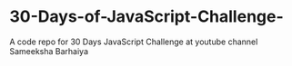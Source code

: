 # 30-Days-of-JavaScript-Challenge-
A code repo for 30 Days JavaScript Challenge at youtube channel Sameeksha Barhaiya
